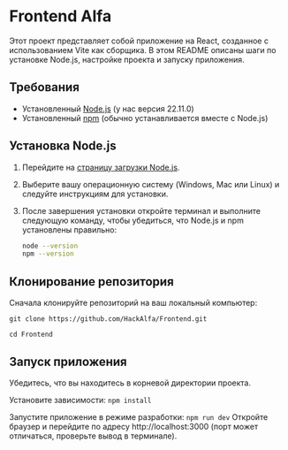 # Frontend Alfa

Этот проект представляет собой приложение на React, созданное с использованием Vite как сборщика. В этом README описаны шаги по установке Node.js, настройке проекта и запуску приложения.

## Требования

- Установленный [Node.js](https://nodejs.org/) (у нас версия 22.11.0)
- Установленный [npm](https://www.npmjs.com/) (обычно устанавливается вместе с Node.js)

## Установка Node.js

1. Перейдите на [страницу загрузки Node.js](https://nodejs.org/).
2. Выберите вашу операционную систему (Windows, Mac или Linux) и следуйте инструкциям для установки.
3. После завершения установки откройте терминал и выполните следующую команду, чтобы убедиться, что Node.js и npm установлены правильно:

   ```bash
   node --version
   npm --version

## Клонирование репозитория
Сначала клонируйте репозиторий на ваш локальный компьютер:

```git clone https://github.com/HackAlfa/Frontend.git```

```cd Frontend```

## Запуск приложения
Убедитесь, что вы находитесь в корневой директории проекта.

Установите зависимости:
```npm install```

Запустите приложение в режиме разработки:
```npm run dev```
Откройте браузер и перейдите по адресу http://localhost:3000 (порт может отличаться, проверьте вывод в терминале).
